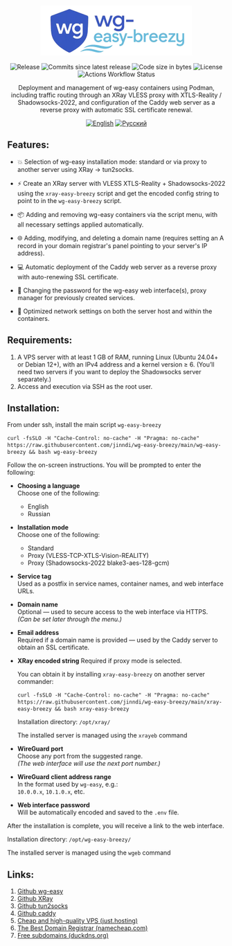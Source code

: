 <p align="center">
<img alt="wg-easy-breezy" src="/logo.webp">
</p>

<p align="center">
<img alt="Release" src="https://img.shields.io/github/v/release/jinndi/wg-easy-breezy">
<img alt="Commits since latest release" src="https://img.shields.io/github/commits-since/jinndi/wg-easy-breezy/latest">
<img alt="Code size in bytes" src="https://img.shields.io/github/languages/code-size/jinndi/wg-easy-breezy">
<img alt="License" src="https://img.shields.io/github/license/jinndi/wg-easy-breezy">
<img alt="Actions Workflow Status" src="https://img.shields.io/github/actions/workflow/status/jinndi/wg-easy-breezy/docker-publish.yml">
</p>

<p align="center">
Deployment and management of wg-easy containers using Podman, including traffic routing through an XRay VLESS proxy with XTLS-Reality / Shadowsocks-2022, and configuration of the Caddy web server as a reverse proxy with automatic SSL certificate renewal.
</p>

<p align="center">
  <a href="/README.md"><img alt="English" src="https://img.shields.io/badge/English-d9d9d9"></a>
  <a href="/README-ru.md"><img alt="Русский" src="https://img.shields.io/badge/%D0%A0%D1%83%D1%81%D1%81%D0%BA%D0%B8%D0%B9-d9d9d9"></a>
</p>

## Features:

- 💥 Selection of wg-easy installation mode: standard or via proxy to another server using XRay -> tun2socks.

- ⚡️ Create an XRay server with VLESS XTLS-Reality + Shadowsocks-2022 using the `xray-easy-breezy` script and get the encoded config string to point to in the `wg-easy-breezy` script.

- 📦 Adding and removing wg-easy containers via the script menu, with all necessary settings applied automatically.

- 🌐 Adding, modifying, and deleting a domain name (requires setting an A record in your domain registrar's panel pointing to your server's IP address).

- 💻 Automatic deployment of the Caddy web server as a reverse proxy with auto-renewing SSL certificate.

- 🔑 Changing the password for the wg-easy web interface(s), proxy manager for previously created services.

- 🚀 Optimized network settings on both the server host and within the containers.

## Requirements:

1. A VPS server with at least 1 GB of RAM, running Linux (Ubuntu 24.04+ or Debian 12+), with an IPv4 address and a kernel version ≥ 6. (You’ll need two servers if you want to deploy the Shadowsocks server separately.)
2. Access and execution via SSH as the root user.

## Installation:

From under ssh, install the main script `wg-easy-breezy`

```
curl -fsSLO -H "Cache-Control: no-cache" -H "Pragma: no-cache" https://raw.githubusercontent.com/jinndi/wg-easy-breezy/main/wg-easy-breezy && bash wg-easy-breezy
```

Follow the on-screen instructions. You will be prompted to enter the following:

- **Choosing a language**  
  Choose one of the following:
  - English
  - Russian

- **Installation mode**  
  Choose one of the following:
  - Standard
  - Proxy (VLESS-TCP-XTLS-Vision-REALITY)
  - Proxy (Shadowsocks-2022 blake3-aes-128-gcm)

- **Service tag**  
  Used as a postfix in service names, container names, and web interface URLs.

- **Domain name**  
  Optional — used to secure access to the web interface via HTTPS.  
  *(Can be set later through the menu.)*

- **Email address**  
  Required if a domain name is provided — used by the Caddy server to obtain an SSL certificate.

- **XRay encoded string** 
  Required if proxy mode is selected.  
  
  You can obtain it by installing `xray-easy-breezy` on another server commander:

  ```
  curl -fsSLO -H "Cache-Control: no-cache" -H "Pragma: no-cache" https://raw.githubusercontent.com/jinndi/wg-easy-breezy/main/xray-easy-breezy && bash xray-easy-breezy
  ```
  Installation directory: `/opt/xray/`
  
  The installed server is managed using the `xrayeb` command

- **WireGuard port**  
  Choose any port from the suggested range.  
  *(The web interface will use the next port number.)*

- **WireGuard client address range**  
  In the format used by `wg-easy`, e.g.:  
  `10.0.0.x`, `10.1.0.x`, etc.

- **Web interface password**  
  Will be automatically encoded and saved to the `.env` file.

After the installation is complete, you will receive a link to the web interface.

Installation directory: `/opt/wg-easy-breezy/`

The installed server is managed using the `wgeb` command



## Links:
1. [Github wg-easy](https://github.com/wg-easy/wg-easy)
2. [Github XRay](https://github.com/XTLS/Xray-core)
3. [Github tun2socks](https://github.com/xjasonlyu/tun2socks)
4. [Github caddy](https://github.com/caddyserver/caddy)
5. [Cheap and high-quality VPS (just.hosting)](https://just.hosting/?ref=231025 )
6. [The Best Domain Registrar (namecheap.com)](https://www.namecheap.com)
7. [Free subdomains (duckdns.org)](https://www.duckdns.org)
